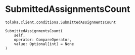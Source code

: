# SubmittedAssignmentsCount
`toloka.client.conditions.SubmittedAssignmentsCount`

```
SubmittedAssignmentsCount(
    self,
    operator: CompareOperator,
    value: Optional[int] = None
)
```

